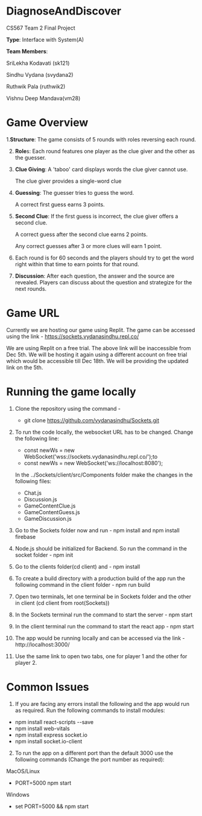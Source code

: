 # DiagnoseAndDiscover

CS567 Team 2 Final Project

**Type**: Interface with System(A)

**Team Members**:

SriLekha Kodavati (sk121)

Sindhu Vydana (svydana2)

Ruthwik Pala (ruthwik2)

Vishnu Deep Mandava(vm28)

# Game Overview

1.**Structure**: The game consists of 5 rounds with roles reversing each round.

2. **Role**s: Each round features one player as the clue giver and the other as the guesser.
3. **Clue Giving**:
   A 'taboo' card displays words the clue giver cannot use.
   
   The clue giver provides a single-word clue
5. **Guessing**:
   The guesser tries to guess the word.
   
   A correct first guess earns 3 points.
6. **Second Clue**:
   If the first guess is incorrect, the clue giver offers a second clue.
   
   A correct guess after the second clue earns 2 points.
   
   Any correct guesses after 3 or more clues will earn 1 point.
   
8. Each round is for 60 seconds and the players should try to get the word right within that time to earn points for that round.
9. **Discussion**:
   After each question, the answer and the source are revealed.
   Players can discuss about the question and strategize for the next rounds.

# Game URL

Currently we are hosting our game using Replit. The game can be accessed using the link - https://sockets.vydanasindhu.repl.co/

We are using Replit on a free trial. The above link will be inaccessible from Dec 5th.  We will be hosting it again using a different account on free trial which would be accessible till Dec 18th. We will be providing the updated link  on the 5th.

# Running the game locally

1) Clone the repository using the command - 
   - git clone https://github.com/vydanasindhu/Sockets.git
2) To run the code locally, the websocket URL has to be changed. Change the following line:
   - const newWs = new WebSocket('wss://sockets.vydanasindhu.repl.co/');to 
   - const newWs = new WebSocket('ws://localhost:8080');

    In the ../Sockets/client/src/Components folder make the changes in the following files:
   -  Chat.js
   -  Discussion.js
   -  GameContentClue.js
   -  GameContentGuess.js
   -  GameDiscussion.js
         
3) Go to the Sockets folder now and run - npm install and npm install firebase
4) Node.js should be initialized for Backend. So run the command in the socket folder - npm init
5) Go to the clients folder(cd client) and - npm install
6) To create a build directory with a production build of the app run the following command in the client folder - npm run build
7) Open two terminals, let one terminal be in Sockets folder and the other in client (cd client from root(Sockets))
8) In the Sockets terminal run the command to start the server - npm start
9) In the client terminal run the command to start the react app - npm start
10) The app would be running locally and can be accessed via the link - http://localhost:3000/
11) Use the same link to open two tabs, one for player 1 and the other for player 2. 

# Common Issues

1.  If you are facing any errors install the following and the app would run as required. Run the following commands to install modules:
   - npm install react-scripts --save
   - npm install web-vitals
   - npm install express socket.io
   - npm install socket.io-client
  
2.  To run the app on a different port than the default 3000 use the following commands (Change the port number as required):

   MacOS/Linux
   - PORT=5000 npm start

   Windows
   - set PORT=5000 && npm start


